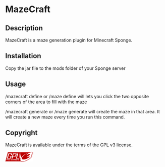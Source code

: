 # MazeCraft

## Description

MazeCraft is a maze generation plugin for Minecraft Sponge.

## Installation

Copy the jar file to the mods folder of your Sponge server

## Usage

/mazecraft define or /maze define will lets you click the two opposite corners of the area to fill with the maze  
  
/mazecraft generate or /maze generate will create the maze in that area. It will create a new maze every time you
run this command.

## Copyright

MazeCraft is available under the terms of the GPL v3 license.

![GPLv3 Logo](gplv3-88x31.png)

